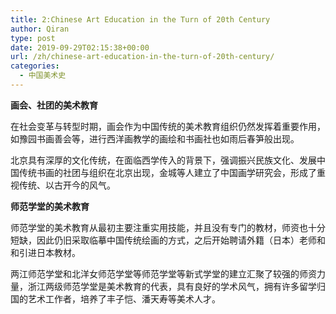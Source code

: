 ```yaml
---
title: 2:Chinese Art Education in the Turn of 20th Century
author: Qiran
type: post
date: 2019-09-29T02:15:38+00:00
url: /zh/chinese-art-education-in-the-turn-of-20th-century/
categories:
  - 中国美术史
---
```

**画会、社团的美术教育**

在社会变革与转型时期，画会作为中国传统的美术教育组织仍然发挥着重要作用，如豫园书画善会等，进行西洋画教学的画绘和书画社也如雨后春笋般出现。

北京具有深厚的文化传统，在面临西学传入的背景下，强调振兴民族文化、发展中国传统书画的社团与组织在北京出现，金城等人建立了中国画学研究会，形成了重视传统、以古开今的风气。

**师范学堂的美术教育**

师范学堂的美术教育从最初主要注重实用技能，并且没有专门的教材，师资也十分短缺，因此仍旧采取临摹中国传统绘画的方式，之后开始聘请外籍（日本）老师和和引进日本教材。

两江师范学堂和北洋女师范学堂等师范学堂等新式学堂的建立汇聚了较强的师资力量，浙江两级师范学堂是美术教育的代表，具有良好的学术风气，拥有许多留学归国的艺术工作者，培养了丰子恺、潘天寿等美术人才。
